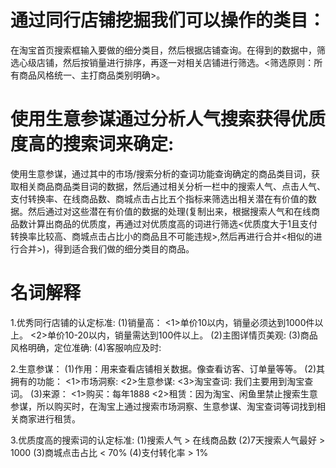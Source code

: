 # 通过同行店铺挖掘我们可以操作的类目：
在淘宝首页搜索框输入要做的细分类目，然后根据店铺查询。在得到的数据中，筛选心级店铺，然后按销量进行排序，再逐一对相关店铺进行筛选。<筛选原则：所有商品风格统一、主打商品类别明确>。
  
# 使用生意参谋通过分析人气搜索获得优质度高的搜索词来确定:
使用生意参谋，通过其中的市场/搜索分析的查词功能查询确定的商品类目词，获取相关商品商品类目词的数据，然后通过相关分析一栏中的搜索人气、点击人气、支付转换率、在线商品数、商城点击占比五个指标来筛选出相关潜在有价值的数据。然后通过对这些潜在有价值的数据的处理(复制出来，根据搜索人气和在线商品数计算出商品的优质度，再通过对优质度高的词进行筛选<优质度大于1且支付转换率比较高、商城点击占比小的商品且不可能违规>,然后再进行合并<相似的进行合并>)，得到适合我们做的细分类目的商品。

# 名词解释
1.优秀同行店铺的认定标准:
  (1)销量高：
     <1>单价10以内，销量必须达到1000件以上。
     <2>单价10-20以内，销量需达到100件以上。
  (2)主图详情页美观:
  (3)商品风格明确，定位准确:
  (4)客服响应及时:
  
2.生意参谋：
    (1)作用：用来查看店铺相关数据。像查看访客、订单量等等。
    (2)其拥有的功能：
      <1>市场洞察:
      <2>生意参谋:
      <3>淘宝查词: 我们主要用到淘宝查词。
    (3)来源：
       <1>购买：每年1888
       <2>租赁：因为淘宝、闲鱼里禁止搜索生意参谋，所以购买时，在淘宝上通过搜索市场洞察、生意参谋、淘宝查词等词找到相关商家进行租赁。

3.优质度高的搜索词的认定标准:
  (1)搜索人气 > 在线商品数
  (2)7天搜索人气最好 > 1000
  (3)商城点击占比 < 70%
  (4)支付转化率 > 1%

